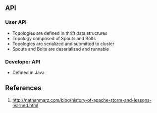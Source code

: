 ## API

### User API

* Topologies are defined in thrift data structures
* Topology composed of Spouts and Bolts 
* Topologies are serialized and submitted to cluster
* Spouts and Bolts are deserialized and runnable 

### Developer API

* Defined in Java

## References

1. http://nathanmarz.com/blog/history-of-apache-storm-and-lessons-learned.html
